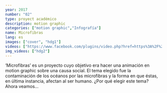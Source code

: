 ```yaml
---
year: 2017
number: "02"
type: proyect académico
description: motion graphic
categories: ["motion graphic","Infografía"]
name: Microfibras
lang: es
images: ["cover", "hdg1"]
videos: ["https://www.facebook.com/plugins/video.php?href=https%3A%2F%2Fwww.facebook.com%2Fescolasuperiordetecnologiaseartesdelisboa%2Fvideos%2F1513475162044363%2F&show_text=0&width=560"]
img_videos: ["hdg2"]
---
```

‘Microfibras’ es un proyecto cuyo objetivo era hacer una animación en motion graphic sobre una causa social. El tema elegido fue la contaminación de los océanos por las microfibras y la forma en que éstas, en última instancia, afectan al ser humano. ¿Por qué elegir este tema? Ahora veamos...
